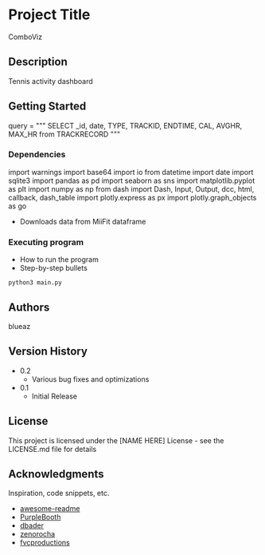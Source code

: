 # Project Title

ComboViz

## Description

Tennis activity dashboard

## Getting Started

query = """
    SELECT _id, date, TYPE, TRACKID, ENDTIME, CAL, AVGHR, MAX_HR from TRACKRECORD
    """

### Dependencies

import warnings
import base64
import io
from datetime import date
import sqlite3
import pandas as pd
import seaborn as sns
import matplotlib.pyplot as plt
import numpy as np
from dash import Dash, Input, Output, dcc, html, callback, dash_table
import plotly.express as px
import plotly.graph_objects as go

* Downloads data from MiiFit dataframe

### Executing program

* How to run the program
* Step-by-step bullets
```
python3 main.py
```

## Authors

blueaz

## Version History

* 0.2
    * Various bug fixes and optimizations
* 0.1
    * Initial Release

## License

This project is licensed under the [NAME HERE] License - see the LICENSE.md file for details

## Acknowledgments

Inspiration, code snippets, etc.
* [awesome-readme](https://github.com/matiassingers/awesome-readme)
* [PurpleBooth](https://gist.github.com/PurpleBooth/109311bb0361f32d87a2)
* [dbader](https://github.com/dbader/readme-template)
* [zenorocha](https://gist.github.com/zenorocha/4526327)
* [fvcproductions](https://gist.github.com/fvcproductions/1bfc2d4aecb01a834b46)
